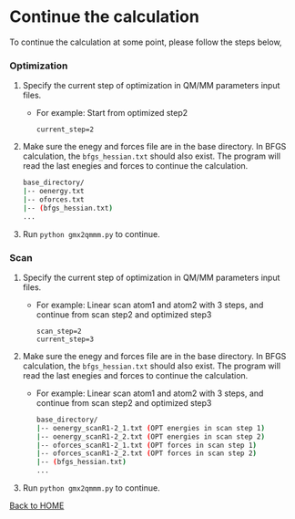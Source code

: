 # Continue the calculation
To continue the calculation at some point, please follow the steps below,

### Optimization

1. Specify the current step of optimization in QM/MM parameters input files.
   - For example: Start from optimized step2
      ```
      current_step=2
      ```
      
2. Make sure the enegy and forces file are in the base directory. In BFGS calculation, the `bfgs_hessian.txt` should also exist. The program will read the last enegies and forces to continue the calculation. 


    ```bash
    base_directory/
    |-- oenergy.txt
    |-- oforces.txt
    |-- (bfgs_hessian.txt)
    ...
    ```

3. Run `python gmx2qmmm.py` to continue. 






### Scan

1. Specify the current step of optimization in QM/MM parameters input files.
   - For example: Linear scan atom1 and atom2 with 3 steps, and continue from scan step2 and optimized step3
      ```
      scan_step=2
      current_step=3
      ```
      
2. Make sure the enegy and forces file are in the base directory. In BFGS calculation, the `bfgs_hessian.txt` should also exist. The program will read the last enegies and forces to continue the calculation. 
   - For example: Linear scan atom1 and atom2 with 3 steps, and continue from scan step2 and optimized step3

       ```bash
       base_directory/
       |-- oenergy_scanR1-2_1.txt (OPT energies in scan step 1)
       |-- oenergy_scanR1-2_2.txt (OPT energies in scan step 2)
       |-- oforces_scanR1-2_1.txt (OPT forces in scan step 1)
       |-- oforces_scanR1-2_2.txt (OPT forces in scan step 2)
       |-- (bfgs_hessian.txt)
       ...
       ```


3. Run `python gmx2qmmm.py` to continue. 



[Back to HOME](index)
